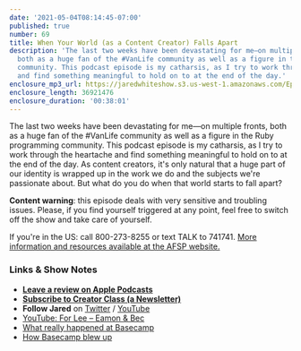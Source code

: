 ```yaml
---
date: '2021-05-04T08:14:45-07:00'
published: true
number: 69
title: When Your World (as a Content Creator) Falls Apart
description: 'The last two weeks have been devastating for me—on multiple fronts,
  both as a huge fan of the #VanLife community as well as a figure in the Ruby programming
  community. This podcast episode is my catharsis, as I try to work through the heartache
  and find something meaningful to hold on to at the end of the day.'
enclosure_mp3_url: https://jaredwhiteshow.s3.us-west-1.amazonaws.com/Episode%2069%20-%20When%20Your%20World%20as%20a%20Content%20Creator%20Falls%20Apart.mp3
enclosure_length: 36921476
enclosure_duration: '00:38:01'
---
```


The last two weeks have been devastating for me—on multiple fronts, both as a huge fan of the #VanLife community as well as a figure in the Ruby programming community. This podcast episode is my catharsis, as I try to work through the heartache and find something meaningful to hold on to at the end of the day. As content creators, it's only natural that a huge part of our identity is wrapped up in the work we do and the subjects we're passionate about. But what do you do when that world starts to fall apart?

**Content warning**: this episode deals with very sensitive and troubling issues. Please, if you find yourself triggered at any point, feel free to switch off the show and take care of yourself.

If you're in the US: call 800-273-8255 or text TALK to 741741. [More information and resources available at the AFSP website.](https://afsp.org)

### Links & Show Notes

* **[Leave a review on Apple Podcasts](https://podcasts.apple.com/us/podcast/fresh-fusion/id1387528457)**
* **[Subscribe to Creator Class (a Newsletter)](https://www.getrevue.co/profile/creatorclass)**
* **Follow Jared** on [Twitter](https://twitter.com/jaredcwhite) / [YouTube](https://www.youtube.com/channel/UCx90UL8AZfxSbBbFQ7L2t5w)
* [YouTube: For Lee – Eamon & Bec](https://youtube.com/watch?v=N8VQEBQLBKI&feature=share)
* [What really happened at Basecamp](https://www.platformer.news/p/-what-really-happened-at-basecamp)
* [How Basecamp blew up](https://www.platformer.news/p/-how-basecamp-blew-up)